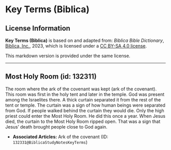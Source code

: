 # Key Terms (Biblica)

## License Information

**Key Terms (Biblica)** is based on and adapted from: _Biblica Bible Dictionary_, [Biblica, Inc.](https://www.biblica.com/), 2023, which is licensed under a [CC BY-SA 4.0 license](https://creativecommons.org/licenses/by-sa/4.0/legalcode.en).

This markdown version is provided under the same license.



--------------------------------

## Most Holy Room (id: 132311)

The room where the ark of the covenant was kept (ark of the covenant). This room was first in the holy tent and later in the temple. God was present among the Israelites there. A thick curtain separated it from the rest of the tent or temple. The curtain was a sign of how human beings were separated from God. If people walked behind the curtain they would die. Only the high priest could enter the Most Holy Room. He did this once a year. When Jesus died, the curtain to the Most Holy Room ripped open. That was a sign that Jesus’ death brought people close to God again.

* **Associated Articles:** Ark of the covenant (ID: `132331@BiblicaStudyNotesKeyTerms`)

